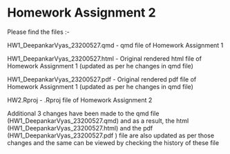 # Homework Assignment 2

Please find the files :-

HW1_DeepankarVyas_23200527.qmd - qmd file of Homework Assignment 1

HW1_DeepankarVyas_23200527.html - Original rendered html file of Homework Assignment 1 (updated as per he changes in qmd file)

HW1_DeepankarVyas_23200527.pdf - Original rendered pdf file of Homework Assignment 1 (updated as per he changes in qmd file)

HW2.Rproj - .Rproj file of Homework Assignment 2

Additional 3 changes have been made to the qmd file (HW1_DeepankarVyas_23200527.qmd) and as a result, the html (HW1_DeepankarVyas_23200527.html) and the pdf (HW1_DeepankarVyas_23200527.pdf ) file are also updated as per those changes and the same can be viewed by checking the history of these file 
